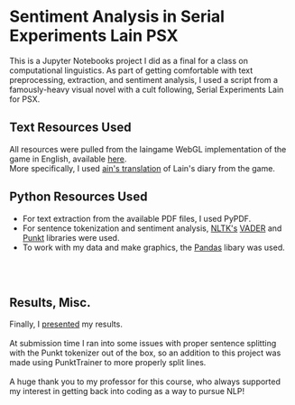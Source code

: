 # Sentiment Analysis in Serial Experiments Lain PSX
This is a Jupyter Notebooks project I did as a final for a class on computational linguistics.
As part of getting comfortable with text preprocessing, extraction, and sentiment analysis,
I used a script from a famously-heavy visual novel with a cult following, Serial Experiments Lain for PSX.

## Text Resources Used
All resources were pulled from the laingame WebGL implementation of the game in English, available [here](https://laingame.net/index.html).
<br>
More specifically, I used [ain's translation](https://ain-and-lain.tumblr.com/post/54679085486/lda-installment-three) of Lain's diary from the game.

## Python Resources Used
- For text extraction from the available PDF files, I used PyPDF.
- For sentence tokenization and sentiment analysis, [NLTK's](https://www.nltk.org/) [VADER](https://www.nltk.org/api/nltk.sentiment.vader.html) and [Punkt](https://www.nltk.org/api/nltk.tokenize.punkt.html) libraries were used.
- To work with my data and make graphics, the [Pandas](https://pandas.pydata.org/) libary was used.
<br>
<br>

## Results, Misc.
Finally, I [presented](https://docs.google.com/presentation/d/1lXN7WQ-J_2sR2mdwwvU_qVib1cha8OVnhMNSXQzVZPw/edit?usp=drive_link) my results.
<br>
<br>
At submission time I ran into some issues with proper sentence splitting with the Punkt tokenizer out of the box,
so an addition to this project was made using PunktTrainer to more properly split lines.
<br>
<br>
A huge thank you to my professor for this course, who always supported my interest in getting back into coding as a way to pursue NLP!
